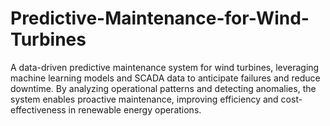 # Predictive-Maintenance-for-Wind-Turbines
A data-driven predictive maintenance system for wind turbines, leveraging machine learning models and SCADA data to anticipate failures and reduce downtime. By analyzing operational patterns and detecting anomalies, the system enables proactive maintenance, improving efficiency and cost-effectiveness in renewable energy operations.
